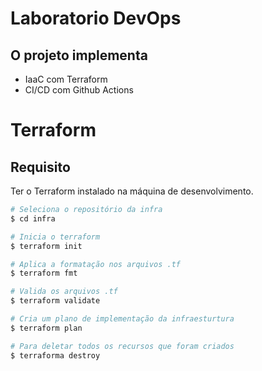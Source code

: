 # Laboratorio DevOps

## O projeto implementa

- IaaC com Terraform
- CI/CD com Github Actions

# Terraform

## Requisito 
Ter o Terraform instalado na máquina de desenvolvimento.

```sh
# Seleciona o repositório da infra
$ cd infra

# Inicia o terraform
$ terraform init

# Aplica a formatação nos arquivos .tf
$ terraform fmt

# Valida os arquivos .tf
$ terraform validate

# Cria um plano de implementação da infraesturtura
$ terraform plan

# Para deletar todos os recursos que foram criados
$ terraforma destroy
```